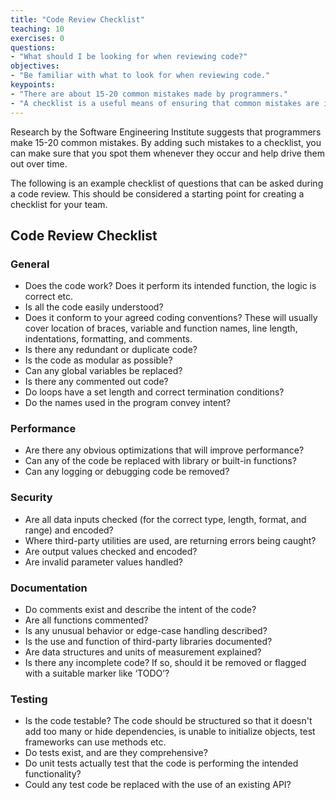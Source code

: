 ```yaml
---
title: "Code Review Checklist"
teaching: 10
exercises: 0
questions:
- "What should I be looking for when reviewing code?"
objectives:
- "Be familiar with what to look for when reviewing code."
keypoints:
- "There are about 15-20 common mistakes made by programmers."
- "A checklist is a useful means of ensuring that common mistakes are identified."
---
```

Research by the Software Engineering Institute suggests that programmers make 15-20 common mistakes. By adding 
such mistakes to a checklist, you can make sure that you spot them whenever they occur and help drive them out over time.

The following is an example checklist of questions that can be asked during a code review. This should be considered
a starting point for creating a checklist for your team.

## Code Review Checklist

### General

* Does the code work? Does it perform its intended function, the logic is correct etc.
* Is all the code easily understood?
* Does it conform to your agreed coding conventions? These will usually cover location of braces, variable and function names, line length, indentations, formatting, and comments.
* Is there any redundant or duplicate code?
* Is the code as modular as possible?
* Can any global variables be replaced?
* Is there any commented out code?
* Do loops have a set length and correct termination conditions?
* Do the names used in the program convey intent?

### Performance

* Are there any obvious optimizations that will improve performance?
* Can any of the code be replaced with library or built-in functions?
* Can any logging or debugging code be removed?

### Security

* Are all data inputs checked (for the correct type, length, format, and range) and encoded?
* Where third-party utilities are used, are returning errors being caught?
* Are output values checked and encoded?
* Are invalid parameter values handled?

### Documentation

* Do comments exist and describe the intent of the code?
* Are all functions commented?
* Is any unusual behavior or edge-case handling described?
* Is the use and function of third-party libraries documented?
* Are data structures and units of measurement explained?
* Is there any incomplete code? If so, should it be removed or flagged with a suitable marker like ‘TODO’?

### Testing

* Is the code testable? The code should be structured so that it doesn't add too many or hide dependencies, is unable to initialize objects, test frameworks can use methods etc.
* Do tests exist, and are they comprehensive? 
* Do unit tests actually test that the code is performing the intended functionality?
* Could any test code be replaced with the use of an existing API?